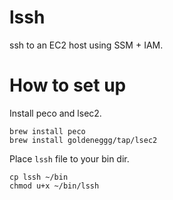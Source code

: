 # lssh

ssh to an EC2 host using SSM + IAM.

# How to set up

Install peco and lsec2.

```
brew install peco
brew install goldeneggg/tap/lsec2
```

Place `lssh` file to your bin dir.

```
cp lssh ~/bin
chmod u+x ~/bin/lssh
```
